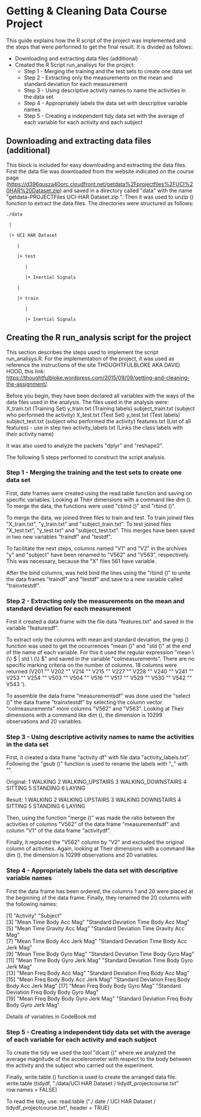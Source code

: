# Getting & Cleaning Data Course Project

This guide explains how the R script of the project was implemented and the steps that were performed to get the final result. It is divided as follows:

* Downloading and extracting data files (additional)
* Created the R Script run_analisys for the project:
  * Step 1 - Merging the training and the test sets to create one data set
  * Step 2 - Extracting only the measurements on the mean and standard deviation for each measurement
  * Step 3 - Using descriptive activity names to name the activities in the data set
  * Step 4 - Appropriately labels the data set with descriptive variable names
  * Step 5 - Creating a independent tidy data set with the average of each variable for each activity and each subject
  
## Downloading and extracting data files (additional)
This block is included for easy downloading and extracting the data files.
First the data file was downloaded from the website indicated on the course page (https://d396qusza40orc.cloudfront.net/getdata%2Fprojectfiles%2FUCI%20HAR%20Dataset.zip) and saved in a directory called "data" with the name "getdata-PROJECTFiles UCI-HAR Dataset.zip ". Then it was used to unzip () function to extract the data files. The directories were structured as follows:

    ./data

     |
 
     |+ UCI HAR Dataset
 
        |
        
        |+ test
        
    	   |
	   
    	   |+ Inertial Signals
	   
    	|
	
    	|+ train
	
    	   |
	   
    	   |+ Inertial Signals
	   

## Creating the R run_analysis script for the project
This section describes the steps used to implement the script run_analisys.R. For the implementation of the project, it was used as reference the instructions of the site THOUGHTFULBLOKE AKA DAVID HOOD, this link: https://thoughtfulbloke.wordpress.com/2015/09/09/getting-and-cleaning-the-assignment/.

Before you begin, they have been declared all variables with the ways of the data files used in the analysis. The files used in the analysis were:
X_train.txt (Training Set)
y_train.txt (Training labels)
subject_train.txt (subject who performed the activity)
X_test.txt (Test Set)
y_test.txt (Test labels)
subject_test.txt (subject who performed the activity)
features.txt (List of all features) - use in step two
activity_labels.txt (Links the class labels with their activity name)

It was also used to analyze the packets "dplyr" and "reshape2".

The following 5 steps performed to construct the script analysis.

### Step 1 - Merging the training and the test sets to create one data set
First, date frames were created using the read.table function and saving on specific variables. Looking at Their dimensions with a command like dim (). To merge the data, the functions were used "cbind ()" and "rbind ()".

To merge the data, we joined three files to train and test. To train joined files "X_train.txt", "y_train.txt" and "subject_train.txt". To test joined files "X_test.txt", "y_test.txt" and "subject_test.txt". This merges have been saved in two new variables "traindf" and "testdf".

To facilitate the next steps, columns named "V1" and "V2" in the archives "y" and "subject" have been renamed to "V562" and "V563", respectively. This was necessary, because the "X" files 561 have variable.

After the bind columns, was held bind the lines using the "rbind ()" to unite the data frames "traindf" and "testdf" and save to a new variable called "trainxtestdf".

### Step 2 - Extracting only the measurements on the mean and standard deviation for each measurement
First it created a data frame with the file data "features.txt" and saved in the variable "featuresdf".

To extract only the columns with mean and standard deviation, the grep () function was used to get the occurrences "mean ()" and "std ()" at the end of the name of each variable. For this it used the regular expression "mean \\ (\\) $ | std \\ (\\) $" and saved in the variable "colmeasurements". There are no specific marking criteria on the number of columns. 18 columns were returned (V201 "" V202 "" V214 "" V215 "" V227 "" V228 "" V240 "" V241 "" V253 "" V254 "" V503 "" V504 "" V516 "" V517 "" V529 "" V530 "" V542 "" V543 ').

To assemble the data frame "measurementsdf" was done used the "select ()" the data frame "trainxtestdf" by selecting the column vector "colmeasurements" more columns "V562" and "V563". Looking at Their dimensions with a command like dim (), the dimension is 10299 observations and 20 variables.

### Step 3 - Using descriptive activity names to name the activities in the data set
First, it created a data frame "activity df" with file data "activity_labels.txt". Following the "gsub ()" function is used to rename the labels with "_" with "".

Original:
1 WALKING
2 WALKING_UPSTAIRS
3 WALKING_DOWNSTAIRS
4 SITTING
5 STANDING
6 LAYING

Result:
1 WALKING
2 WALKING UPSTAIRS
3 WALKING DOWNSTAIRS
4 SITTING
5 STANDING
6 LAYING

Then, using the function "merge ()" was made the ratio between the activities of columns "V562" of the data frame "measurementsdf" and column "V1" of the data frame "activitydf".

Finally, it replaced the "V562" column by "V2" and excluded the original column of activities. Again, looking at Their dimensions with a command like dim (), the dimension is 10299 observations and 20 variables.

### Step 4 - Appropriately labels the data set with descriptive variable names
First the data frame has been ordered, the columns 1 and 20 were placed at the beginning of the data frame. Finally, they renamed the 20 columns with the following names:

 [1] "Activity"                                        "Subject"                                        
 [3] "Mean Time Body Acc Mag"                          "Standard Deviation Time Body Acc Mag"           
 [5] "Mean Time Gravity Acc Mag"                       "Standard Deviation Time Gravity Acc Mag"        
 [7] "Mean Time Body Acc Jerk Mag"                     "Standard Deviation Time Body Acc Jerk Mag"      
 [9] "Mean Time Body Gyro Mag"                         "Standard Deviation Time Body Gyro Mag"          
[11] "Mean Time Body Gyro Jerk Mag"                    "Standard Deviation Time Body Gyro Jerk Mag"     
[13] "Mean Freq Body Acc Mag"                          "Standard Deviation Freq Body Acc Mag"           
[15] "Mean Freq Body Body Acc Jerk Mag"                "Standard Deviation Freq Body Body Acc Jerk Mag" 
[17] "Mean Freq Body Body Gyro Mag"                    "Standard Deviation Freq Body Body Gyro Mag"     
[19] "Mean Freq Body Body Gyro Jerk Mag"               "Standard Deviation Freq Body Body Gyro Jerk Mag"

Details of variables in CodeBook.md

### Step 5 - Creating a independent tidy data set with the average of each variable for each activity and each subject
To create the tidy we used the tool "dcast ()" where we analyzed the average magnitude of the accelerometer with respect to the body between the activity and the subject who carried out the experiment.

Finally, write.table () function is used to create the arranged data file. write.table (tidydf, "./data/UCI HAR Dataset / tidydf_projectcourse.txt" row.names = FALSE)

To read the tidy, use: read.table ("./ date / UCI HAR Dataset / tidydf_projectcourse.txt", header = TRUE)
